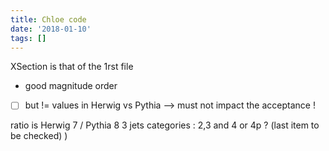 ```yaml
---
title: Chloe code
date: '2018-01-10'
tags: []
---
```

XSection is that of the 1rst file
* good magnitude order
* [ ] but != values in Herwig vs Pythia --> must not impact the acceptance !

ratio is Herwig 7 / Pythia 8
3 jets categories : 2,3 and 4 or 4p ? (last item to be checked)
)
